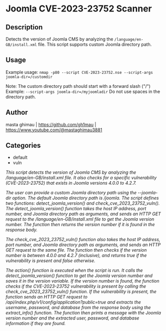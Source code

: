# Joomla CVE-2023-23752 Scanner

## Description

Detects the version of Joomla CMS by analyzing the `/language/en-GB/install.xml` file. This script supports custom Joomla directory path.

## Usage

Example usage: `nmap -p80 --script CVE-2023-23752.nse --script-args joomla-dir=/customdir`

Note: The custom directory path should start with a forward slash ("/")
Example: `--script-args joomla-dir=/myjoomladir`
Do not use spaces in the directory path.

## Author

masta ghimau | https://github.com/gh1mau | https://www.youtube.com/@mastaghimau3881

## Categories

- default
- vuln


_This script detects the version of Joomla CMS by analyzing the /language/en-GB/install.xml file. It also checks for a specific vulnerability (CVE-2023-23752) that exists in Joomla versions 4.0.0 to 4.2.7._

_The user can provide a custom Joomla directory path using the --joomla-dir option. The default Joomla directory path is /joomla. The script defines two functions: detect\_joomla\_version() and check\_cve\_2023\_23752\_vuln(). The detect\_joomla\_version() function takes the host IP address, port number, and Joomla directory path as arguments, and sends an HTTP GET request to the /language/en-GB/install.xml file to get the Joomla version number. The function then returns the version number if it is found in the response body._

_The check\_cve\_2023\_23752\_vuln() function also takes the host IP address, port number, and Joomla directory path as arguments, and sends an HTTP GET request to the same file. The function then checks if the version number is between 4.0.0 and 4.2.7 (inclusive), and returns true if the vulnerability is present and false otherwise._

_The action() function is executed when the script is run. It calls the detect\_joomla\_version() function to get the Joomla version number and saves it in the version variable. If the version number is found, the function checks if the CVE-2023-23752 vulnerability is present by calling the check\_cve\_2023\_23752\_vuln() function. If the vulnerability is present, the function sends an HTTP GET request to /api/index.php/v1/config/application?public=true and extracts the username, password, and database from the response body using the extract\_info() function. The function then prints a message with the Joomla version number and the extracted user, password, and database information if they are found._
